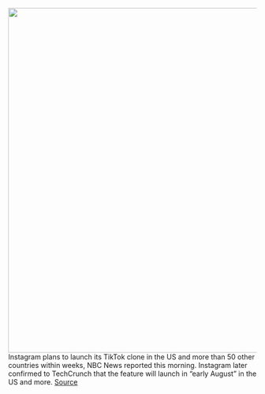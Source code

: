 <img src='https://cdn.vox-cdn.com/thumbor/h2jiUW6linLNXUlXwrSdIHA6KSg=/0x0:2040x1360/1200x800/filters:focal(1041x398:1367x724)/cdn.vox-cdn.com/uploads/chorus_image/image/67067430/akrales_200423_3988_0002.0.0.jpg' width='700px' /><br/>
Instagram plans to launch its TikTok clone in the US and more than 50 other countries within weeks, NBC News reported this morning. Instagram later confirmed to TechCrunch that the feature will launch in “early August” in the US and more.
<a href='https://www.theverge.com/2020/7/16/21327227/instagram-reels-us-launch-august-tiktok-competitor'> Source <a/>